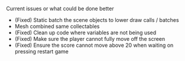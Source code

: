 Current issues or what could be done better<br />
* (Fixed) Static batch the scene objects to lower draw calls / batches<br />
* Mesh combined same collectables <br />
* (Fixed) Clean up code where variables are not being used <br />
* (Fixed) Make sure the player cannot fully move off the screen <br />
* (Fixed) Ensure the score cannot move above 20 when waiting on pressing restart game <br />

